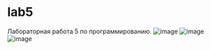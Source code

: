 # lab5
Лабораторная работа 5 по программированию.
![image](https://user-images.githubusercontent.com/116123766/228247904-83d38f05-1ece-4e67-ba28-6223a486a71a.png)
![image](https://user-images.githubusercontent.com/116123766/228247978-028b202c-e027-434d-a9cc-3f79b4b12a8f.png)
![image](https://user-images.githubusercontent.com/116123766/228248029-7f8ccc29-df5e-4f95-b09c-ecc4573ccdfe.png)
